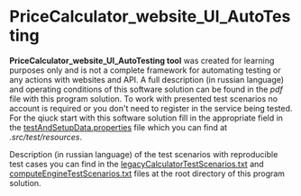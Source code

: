 # PriceCalculator_website_UI_AutoTesting
**PriceCalculator_website_UI_AutoTesting tool** was created for learning purposes only and is not a complete framework for automating testing or any actions with websites and API. A full description (in russian language) and operating conditions of this software solution can be found in the *pdf* file with this program solution. 
To work with presented test scenarios no account is required or you don't need to register in the service being tested.
For the qiuck start with this software solution fill in the appropriate field in the [testAndSetupData.properties] file which you can find at *.src/test/resources*.

Description (in russian language) of the test scenarios with reproducible test cases you can find in the [legacyCalculatorTestScenarios.txt] and [computeEngineTestScenarios.txt] files at the root directory of this program solution.

[testAndSetupData.properties]: ./src/test/resources/testAndSetupData.properties
[legacyCalculatorTestScenarios.txt]: ./legacyCalculatorTestScenarios.txt
[computeEngineTestScenarios.txt]: ./computeEngineTestScenarios.txt